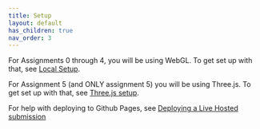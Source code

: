 ```yaml
---
title: Setup
layout: default
has_children: true
nav_order: 3
---
```


For Assignments 0 through 4, you will be using WebGL. To get set up with that, see [Local Setup](localsetup).

For Assignment 5 (and ONLY assignment 5) you will be using Three.js. To get set up with that, see [Three.js setup](threejs).

For help with deploying to Github Pages, see [Deploying a Live Hosted submission](githubpages)


